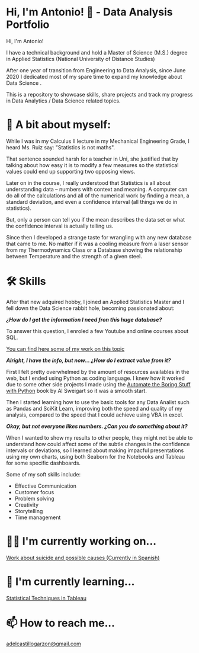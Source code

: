 
# Hi, I'm Antonio! 👋 - Data Analysis Portfolio

Hi, I'm Antonio! 

I have a technical background and hold a Master of Science (M.S.) degree in Applied Statistics (National University of Distance Studies)

After one year of transition from Engineering to Data Analysis, since June 2020 I dedicated most of my spare time to expand my knowledge about Data Science .


This is a repository to showcase skills, share projects and track my progress in Data Analytics / Data Science related topics.

# 🏃 A bit about myself:

While I was in my Calculus II lecture in my Mechanical Engineering Grade, I heard Ms. Ruiz say: "Statistics is not maths". 

That sentence sounded harsh for a teacher in Uni, she justified that by talking about how easy it is to modify a few measures so the statistical values could end up supporting two opposing views.

Later on in the course, I really understood that  Statistics is all about understanding data – numbers with context and meaning. A computer can do all of the calculations and all of the numerical work by finding a mean, a standard deviation, and even a confidence interval (all things we do in statistics). 

But, only a person can tell you if the mean describes the data set or what the confidence interval is actually telling us.

Since then I developed a strange taste for wrangling with any new database that came to me. 
No matter if it was a cooling measure from a laser sensor from my Thermodynamics Class or a Database showing the relationship between Temperature and the strength of a given steel. 


# 🛠 Skills
After that new adquired hobby, I joined an Applied Statistics Master and I fell down the Data Science rabbit hole, becoming passionated about:

***¿How do I get the information I need fron this huge database?***

  To answer this question, I enroled a few Youtube and online courses about SQL. 
  
  [You can find here some of my work on this topic](https://github.com/AntonioDelCastillo/Data-Analysis-Portfolio/tree/main/SQL) 
  
***Alright, I have the info, but now... ¿How do I extract value from it?***

  First I felt pretty overwhelmed by the amount of resources availables in the web, but I ended using Python as coding language.
  I knew how it worked due to some other side projects I made using the [Automate the Boring Stuff with Python](https://automatetheboringstuff.com/) book by Al           Sweigart so it was a smooth start. 
  
  Then I started learning how to use the basic tools for any Data Analist such as Pandas and SciKit Learn, improving both the speed and quality of my analysis,           compared to the speed that I could achieve using VBA in excel.    
    
***Okay, but not everyone likes numbers. ¿Can you do something about it?***

  When I wanted to show my results to other people, they might not be able to understand how could affect some of the subtle changes in the confidence intervals or       deviations, so I learned about making impacful presentations using my own charts, using both Seaborn for the Notebooks and Tableau for some specific dashboards. 

Some of my soft skills include:

* Effective Communication
* Customer focus 
* Problem solving
* Creativity
* Storytelling
* Time management

# 👩‍💻 I'm currently working on...
[Work about suicide and possible causes (Currently in Spanish)](https://github.com/AntonioDelCastillo/Data-Analysis-Portfolio/blob/main/C%C3%A1lculos%20suicidio.ipynb)
    
# 🧠 I'm currently learning...
[Statistical Techniques in Tableau](https://www.datacamp.com/courses/statistical-techniques-in-tableau)

# 📫 How to reach me...

  adelcastillogarzon@gmail.com
  

